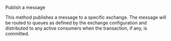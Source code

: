 Publish a message

This method publishes a message to a specific exchange. The message will be routed to queues as defined by the exchange configuration and distributed to any active consumers when the transaction, if any, is committed.

